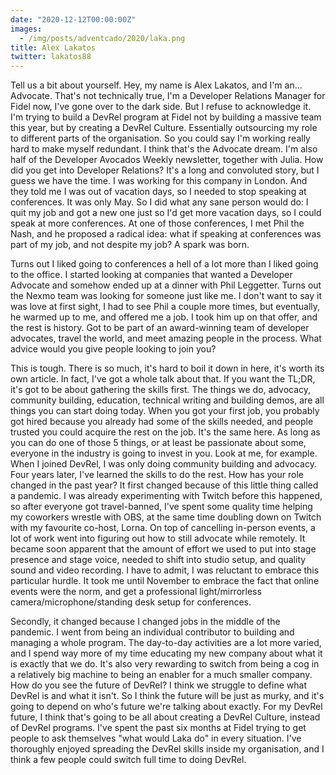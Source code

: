 ```yaml
---
date: "2020-12-12T00:00:00Z"
images:
  - /img/posts/adventcado/2020/laka.png
title: Alex Lakatos
twitter: lakatos88
---
```


Tell us a bit about yourself.
Hey, my name is Alex Lakatos, and I'm an... Advocate. That's not technically true, I'm a Developer Relations Manager for Fidel now, I've gone over to the dark side. But I refuse to acknowledge it. I'm trying to build a DevRel program at Fidel not by building a massive team this year, but by creating a DevRel Culture. Essentially outsourcing my role to different parts of the organisation. So you could say I'm working really hard to make myself redundant. I think that's the Advocate dream. I'm also half of the Developer Avocados Weekly newsletter, together with Julia.
How did you get into Developer Relations?
It's a long and convoluted story, but I guess we have the time. I was working for this company in London. And they told me I was out of vacation days, so I needed to stop speaking at conferences. It was only May. So I did what any sane person would do: I quit my job and got a new one just so I'd get more vacation days, so I could speak at more conferences. At one of those conferences, I met Phil the Nash, and he proposed a radical idea: what if speaking at conferences was part of my job, and not despite my job? A spark was born. 

Turns out I liked going to conferences a hell of a lot more than I liked going to the office. I started looking at companies that wanted a Developer Advocate and somehow ended up at a dinner with Phil Leggetter. Turns out the Nexmo team was looking for someone just like me. I don't want to say it was love at first sight, I had to see Phil a couple more times, but eventually, he warmed up to me, and offered me a job. I took him up on that offer, and the rest is history. Got to be part of an award-winning team of developer advocates, travel the world, and meet amazing people in the process.
What advice would you give people looking to join you?

This is tough. There is so much, it's hard to boil it down in here, it's worth its own article. In fact, I've got a whole talk about that. If you want the TL;DR, it's got to be about gathering the skills first. The things we do, advocacy, community building, education, technical writing and building demos, are all things you can start doing today. When you got your first job, you probably got hired because you already had some of the skills needed, and people trusted you could acquire the rest on the job. It's the same here. As long as you can do one of those 5 things, or at least be passionate about some, everyone in the industry is going to invest in you. Look at me, for example. When I joined DevRel, I was only doing community building and advocacy. Four years later, I've learned the skills to do the rest.
How has your role changed in the past year?
It first changed because of this little thing called a pandemic. I was already experimenting with Twitch before this happened, so after everyone got travel-banned, I've spent some quality time helping my coworkers wrestle with OBS, at the same time doubling down on Twitch with my favourite co-host, Lorna. On top of cancelling in-person events, a lot of work went into figuring out how to still advocate while remotely. It became soon apparent that the amount of effort we used to put into stage presence and stage voice, needed to shift into studio setup, and quality sound and video recording. I have to admit, I was reluctant to embrace this particular hurdle. It took me until November to embrace the fact that online events were the norm, and get a professional light/mirrorless camera/microphone/standing desk setup for conferences.

Secondly, it changed because I changed jobs in the middle of the pandemic. I went from being an individual contributor to building and managing a whole program. The day-to-day activities are a lot more varied, and I spend way more of my time educating my new company about what it is exactly that we do. It's also very rewarding to switch from being a cog in a relatively big machine to being an enabler for a much smaller company.
How do you see the future of DevRel?
I think we struggle to define what DevRel is and what it isn't. So I think the future will be just as murky, and it's going to depend on who's future we're talking about exactly. For my DevRel future, I think that's going to be all about creating a DevRel Culture, instead of DevRel programs. I've spent the past six months at Fidel trying to get people to ask themselves "what would Laka do" in every situation. I've thoroughly enjoyed spreading the DevRel skills inside my organisation, and I think a few people could switch full time to doing DevRel.
